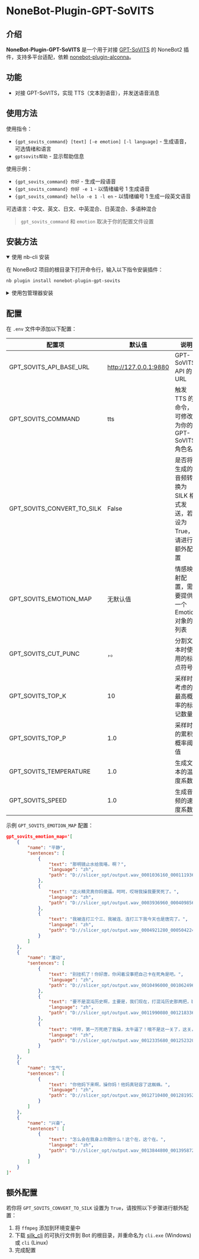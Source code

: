 # NoneBot-Plugin-GPT-SoVITS

## 介绍

**NoneBot-Plugin-GPT-SoVITS** 是一个用于对接 [GPT-SoVITS](https://github.com/RVC-Boss/GPT-SoVITS) 的 NoneBot2 插件，支持多平台适配，依赖 [nonebot-plugin-alconna](https://github.com/nonebot/plugin-alconna)。

## 功能

- 对接 GPT-SoVITS，实现 TTS（文本到语音），并发送语音消息

## 使用方法

使用指令：
- `{gpt_sovits_command} [text] [-e emotion] [-l language]` - 生成语音，可选情绪和语言
- `gptsovits帮助` - 显示帮助信息

使用示例：
- `{gpt_sovits_command} 你好` - 生成一段语音
- `{gpt_sovits_command} 你好 -e 1` - 以情绪编号 1 生成语音
- `{gpt_sovits_command} hello -e 1 -l en` - 以情绪编号 1 生成一段英文语音

可选语言：中文、英文、日文、中英混合、日英混合、多语种混合

> `gpt_sovits_command` 和 `emotion` 取决于你的配置文件设置

## 安装方法

<details open>
<summary>使用 nb-cli 安装</summary>

在 NoneBot2 项目的根目录下打开命令行，输入以下指令安装插件：

```sh
nb plugin install nonebot-plugin-gpt-sovits
```
</details>

<details>
<summary>使用包管理器安装</summary>

在 NoneBot2 项目的插件目录下，打开命令行，根据你使用的包管理器，输入相应的安装命令：

<details>
<summary>pip</summary>

```sh
pip install nonebot-plugin-gpt-sovits
```
</details>
<details>
<summary>pdm</summary>

```sh
pdm add nonebot-plugin-gpt-sovits
```
</details>
<details>
<summary>poetry</summary>

```sh
poetry add nonebot-plugin-gpt-sovits
```
</details>
<details>
<summary>conda</summary>

```sh
conda install nonebot-plugin-gpt-sovits
```
</details>

然后，打开 NoneBot2 项目根目录下的 `pyproject.toml` 文件，在 `[tool.nonebot]` 部分追加：

```toml
plugins = ["nonebot_plugin_gpt_sovits"]
```

</details>

## 配置

在 `.env` 文件中添加以下配置：

| 配置项 | 默认值 | 说明 |
| --- | --- | --- |
| GPT_SOVITS_API_BASE_URL | http://127.0.0.1:9880 | GPT-SoVITS API 的 URL |
| GPT_SOVITS_COMMAND | tts | 触发 TTS 的命令，可修改为你的 GPT-SoVITS 角色名 |
| GPT_SOVITS_CONVERT_TO_SILK | False | 是否将生成的音频转换为 SILK 格式发送，若设为 True，请进行额外配置 |
| GPT_SOVITS_EMOTION_MAP | 无默认值 | 情感映射配置，需要提供一个 Emotion 对象的列表 |
| GPT_SOVITS_CUT_PUNC | ，。 | 分割文本时使用的标点符号 |
| GPT_SOVITS_TOP_K | 10 | 采样时考虑的最高概率的标记数量 |
| GPT_SOVITS_TOP_P | 1.0 | 采样时的累积概率阈值 |
| GPT_SOVITS_TEMPERATURE | 1.0 | 生成文本的温度系数 |
| GPT_SOVITS_SPEED | 1.0 | 生成音频的速度系数 |

示例 `GPT_SOVITS_EMOTION_MAP` 配置：

```json
gpt_sovits_emotion_map='[
    {
        "name": "平静",
        "sentences": [
            {
                "text": "那明镜止水给我咯，啊？",
                "language": "zh",
                "path": "D://slicer_opt/output.wav_0001036160_0001119360.wav"
            },
            {
                "text": "这火精灵真你妈傻逼。呵呵，哎呀我操我要笑死了。",
                "language": "zh",
                "path": "D://slicer_opt/output.wav_0003936960_0004098560.wav"
            },
            {
                "text": "我被连打三个三、我被连、连打三下我今天也是唐完了。",
                "language": "zh",
                "path": "D://slicer_opt/output.wav_0004921280_0005042240.wav"
            }
        ]
    },
    {
        "name": "激动",
        "sentences": [
            {
                "text": "别挂机了！你好唐，你闲着没事把自己卡在死角是吧。",
                "language": "zh",
                "path": "D://slicer_opt/output.wav_0010496000_0010624960.wav"
            },
            {
                "text": "要不是混沌历史啊，主要是，我们现在，打混沌历史那两把，boss怪全死了。",
                "language": "zh",
                "path": "D://slicer_opt/output.wav_0011990080_0012183360.wav"
            },
            {
                "text": "哼哼，第一万死绝了我操，太牛逼了！哦不是这一关了，这关，这关只有四个弓。",
                "language": "zh",
                "path": "D://slicer_opt/output.wav_0012335680_0012523200.wav"
            }
        ]
    },
    {
        "name": "生气",
        "sentences": [
            {
                "text": "你他妈下来啊，操你妈！他妈真轻容了这蜘蛛。",
                "language": "zh",
                "path": "D://slicer_opt/output.wav_0012710400_0012819520.wav"
            }
        ]    
    },
    {
        "name": "兴奋",
        "sentences": [
            {
                "text": "怎么会在我身上你跑什么！这个在，这个在。",
                "language": "zh",
                "path": "D://slicer_opt/output.wav_0013844800_0013958720.wav"
            }
        ]
    }
]'
```

## 额外配置

若你将 `GPT_SOVITS_CONVERT_TO_SILK` 设置为 `True`，请按照以下步骤进行额外配置：

1. 将 `ffmpeg` 添加到环境变量中
2. 下载 [silk_cli](https://github.com/idranme/silk-cli/releases) 的可执行文件到 Bot 的根目录，并重命名为 `cli.exe` (Windows) 或 `cli` (Linux)
3. 完成配置

